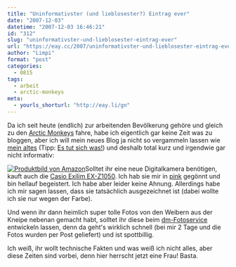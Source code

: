 ```yaml
---
title: "Uninformativster (und lieblosester?) Eintrag ever"
date: "2007-12-03"
datetime: "2007-12-03 16:46:21"
id: "312"
slug: "uninformativster-und-lieblosester-eintrag-ever"
url: "https://eay.cc/2007/uninformativster-und-lieblosester-eintrag-ever/"
author: "Limpi"
format: "post"
categories:
  - 0815
tags:
  - arbeit
  - arctic-monkeys
meta:
  - yourls_shorturl: "http://eay.li/gn"
---
```


Da ich seit heute (endlich) zur arbeitenden Bevölkerung gehöre und gleich zu den [Arctic Monkeys](//eay.cc/2007/i-heart-arctic-monkeys/) fahre, habe ich eigentlich gar keine Zeit was zu bloggen, aber ich will mein neues Blog ja nicht so vergammeln lassen wie [mein altes](http://spaetz.eayz.net) (Tipp: [Es tut sich was!](http://spaetz.eayz.net/2007/12/ber-diese-futurama-dvd.html)) und deshalb total kurz und irgendwie gar nicht informativ:

[![](/uploads/2007/pinkexilim.jpg "Produktbild von Amazon")](http://www.amazon.de/exec/obidos/ASIN/B000N2SIJ0/eayznet-21)Solltet ihr eine neue Digitalkamera benötigen, kauft auch die [Casio Exilim EX-Z1050](http://www.amazon.de/exec/obidos/ASIN/B000MVWEHY/eayznet-21). Ich hab sie mir in [pink](http://www.amazon.de/exec/obidos/ASIN/B000N2SIJ0/eayznet-21) gegönnt und bin hellauf begeistert. Ich habe aber leider keine Ahnung. Allerdings habe ich mir sagen lassen, dass sie tatsächlich ausgezeichnet ist (dabei wollte ich sie nur wegen der Farbe).

Und wenn ihr dann heimlich super tolle Fotos von den Weibern aus der Kneipe nebenan gemacht habt, solltet ihr diese beim [dm-Fotoservice](http://www.dm-digifoto.de/cgi-bin/n1/fotobestellung_direkt.pl?k=serviceangebot) entwickeln lassen, denn da geht's wirklich schnell (bei mir 2 Tage und die Fotos wurden per Post geliefert) und ist spottbillig.

Ich weiß, ihr wollt technische Fakten und was weiß ich nicht alles, aber diese Zeiten sind vorbei, denn hier herrscht jetzt eine Frau! Basta.
